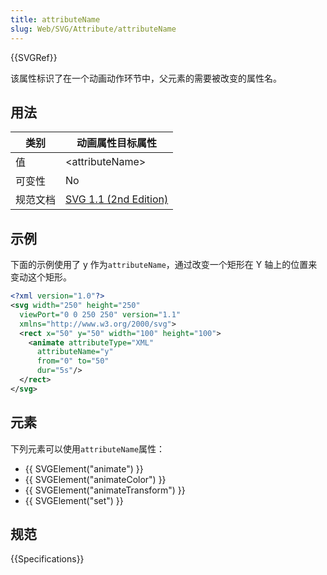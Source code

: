 ```yaml
---
title: attributeName
slug: Web/SVG/Attribute/attributeName
---
```


{{SVGRef}}

该属性标识了在一个动画动作环节中，父元素的需要被改变的属性名。

## 用法

| 类别     | 动画属性目标属性                                                                      |
| -------- | ------------------------------------------------------------------------------------- |
| 值       | \<attributeName>                                                                      |
| 可变性   | No                                                                                    |
| 规范文档 | [SVG 1.1 (2nd Edition)](http://www.w3.org/TR/SVG/animate.html#AttributeNameAttribute) |

## 示例

下面的示例使用了 y 作为`attributeName`，通过改变一个矩形在 Y 轴上的位置来变动这个矩形。

```xml
<?xml version="1.0"?>
<svg width="250" height="250"
  viewPort="0 0 250 250" version="1.1"
  xmlns="http://www.w3.org/2000/svg">
  <rect x="50" y="50" width="100" height="100">
    <animate attributeType="XML"
      attributeName="y"
      from="0" to="50"
      dur="5s"/>
  </rect>
</svg>
```

## 元素

下列元素可以使用`attributeName`属性：

- {{ SVGElement("animate") }}
- {{ SVGElement("animateColor") }}
- {{ SVGElement("animateTransform") }}
- {{ SVGElement("set") }}

## 规范

{{Specifications}}
